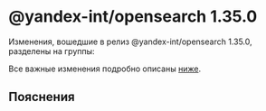 # @yandex-int/opensearch 1.35.0

<!-- ЧЕЛОВЕЧЕСКОЕ ВСТУПЛЕНИЕ -->

Изменения, вошедшие в релиз @yandex-int/opensearch 1.35.0, разделены на группы:

Все важные изменения подробно описаны [ниже](#Пояснения).

## Пояснения

